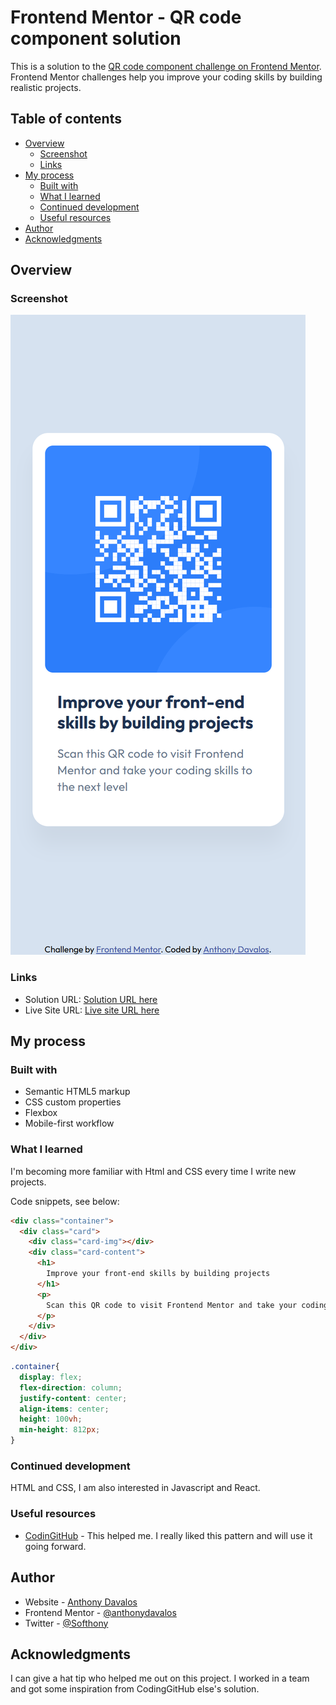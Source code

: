 # Frontend Mentor - QR code component solution

This is a solution to the [QR code component challenge on Frontend Mentor](https://www.frontendmentor.io/challenges/qr-code-component-iux_sIO_H). Frontend Mentor challenges help you improve your coding skills by building realistic projects. 

## Table of contents

- [Overview](#overview)
  - [Screenshot](#screenshot)
  - [Links](#links)
- [My process](#my-process)
  - [Built with](#built-with)
  - [What I learned](#what-i-learned)
  - [Continued development](#continued-development)
  - [Useful resources](#useful-resources)
- [Author](#author)
- [Acknowledgments](#acknowledgments)

## Overview

### Screenshot

![](./screenshot.png)

### Links

- Solution URL: [Solution URL here](https://github.com/anthonydavalos/qr-code-components-main/)
- Live Site URL: [Live site URL here](https://anthonydavalos.github.io/)

## My process

### Built with

- Semantic HTML5 markup
- CSS custom properties
- Flexbox
- Mobile-first workflow

### What I learned

I'm becoming more familiar with Html and CSS every time I write new projects.

Code snippets, see below:

```html
<div class="container">
  <div class="card">
    <div class="card-img"></div>
    <div class="card-content">
      <h1>
        Improve your front-end skills by building projects
      </h1>
      <p>
        Scan this QR code to visit Frontend Mentor and take your coding skills to the next level
      </p>
    </div>
  </div>
</div>
```
```css
.container{
  display: flex;
  flex-direction: column;
  justify-content: center;
  align-items: center;
  height: 100vh;
  min-height: 812px;
}
```
### Continued development

HTML and CSS, I am also interested in Javascript and React.

### Useful resources

- [CodinGitHub](https://github.com/CodinGitHub/Challenge-10-qr-code-component-main) - This helped me. I really liked this pattern and will use it going forward.

## Author

- Website - [Anthony Davalos](https://mcofitpe.web.app/)
- Frontend Mentor - [@anthonydavalos](https://www.frontendmentor.io/profile/anthonydavalos)
- Twitter - [@Softhony](https://www.twitter.com/softhony)

## Acknowledgments

I can give a hat tip who helped me out on this project. I worked in a team and got some inspiration from CodingGitHub else's solution.

